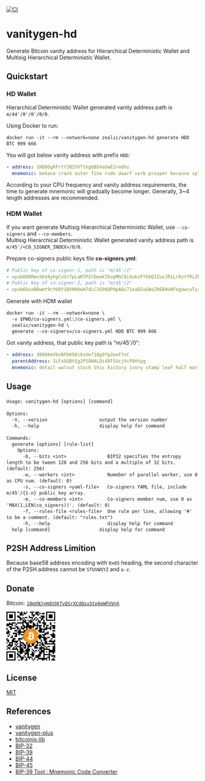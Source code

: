 [![CI][ci-image]](ci-url)

# vanitygen-hd

Generate Bitcoin vanity address for Hierarchical Deterministic Wallet and Multisig Hierarchical Deterministic Wallet.  

## Quickstart

### HD Wallet

Hierarchical Deterministic Wallet generated vanity address path is `m/44'/0'/0'/0/0`.

Using Docker to run:

```shell
docker run -it --rm --network=none zealic/vanitygen-hd generate HDD BTC 999 666
```

You will got below vanity address with prefix `HDD`:

```yaml
- address: 1HDDGgRFrtY38ZVVTtkgbBS4aUwE2rwUhz
  mnemonic: behave crack outer fine rude dwarf verb prosper because split loyal blue cream jar merge cupboard prize normal subway celery unfold alarm blue fetch
```

According to your CPU frequency and vanity address requirements, the time to generate mnemonic will gradually become longer. Generally, 3~4 length addresses are recommended.

### HDM Wallet

If you want generate Multisig Hierarchical Deterministic Wallet, use `--co-signers` and `--co-members`.  
Multisig Hierarchical Deterministic Wallet generated vanity address path is `m/45'/<CO_SIGNER_INDEX>/0/0`.

Prepare co-signers public keys file **co-signers.yml**:

```yaml
# Public key of co-signer-1, path is "m/45'/1"
- xpub68RRmuSKe9yhgCoVr7pLaRTPZrDwekTbvpMGC9iSukzFYSbQJZusJRiLr8zYfRiZRJV2wauwWo1jnBMDDGz5ZGhfvB5UKvAzHdvtF6qNHaW
# Public key of co-signer-2, path is "m/45'/2"
- xpub68uxBBwmt9cY6RY1BVHHUwH7dLC2G98QPHpABi71eaDZuGWxZHEB4UAFVgawcuTysnnq82CJP28uEzzCRSQQYZX6sAxKsSR9RqNauA3YVaH
```

Generate with HDM wallet

```shell
docker run -it --rm --network=none \
  -v $PWD/co-signers.yml:/co-signers.yml \
  zealic/vanitygen-hd \
  generate --co-signers=/co-signers.yml HDD BTC 999 666
```

Got vanity address, that public key path is "m/45'/0":

```yaml
- address: 3666kmVbsBF6K5Di8sUef1Qg9fp2wxFYxC
  parentAddress: 1LFsUUBtEg2PS8HALDi48fSUcjVcF6Htpg
  mnemonic: detail walnut stock this history ivory stamp leaf half marine inspire fitness erase apple flee bird length dizzy rubber open index print crystal boring
```

## Usage

```text
Usage: vanitygen-hd [options] [command]

Options:
  -V, --version                   output the version number
  -h, --help                      display help for command

Commands:
  generate [options] [rule-list]
    Options:
      -b, --bits <int>               BIP32 specifies the entropy length to be tween 128 and 256 bits and a multiple of 32 bits. (default: 256)
      -w, --workers <int>            Numeber of parallel worker, use 0 as CPU num. (default: 0)
      -s, --co-signers <yaml-file>   Co-signers YAML file, include m/45'/{1-n} public key array.
      -m, --co-members <int>         Co-signers member num, use 0 as 'MAX(1,LEN(co_signers))'. (default: 0)
      -f, --rules-file <rules-file>  One rule per line, allowing '#' to be a comment. (default: "rules.txt")
      -h, --help                     display help for command
  help [command]                  display help for command
```

## P2SH Address Limition

Because base58 address encoding with `0x05` heading, the second character of the P2SH address cannot be `STUVWXYZ` and `a-z`.

## Donate

Bitcoin: [`18mXNJyHdUSKfvQSrXCdQsuStp6eWFUVnh`][donate-url]

[![Donate Bitcoin][donate-image]][donate-url]

## License

[MIT](./LICENSE)

## References

* [vanitygen](https://github.com/samr7/vanitygen)
* [vanitygen-plus](https://github.com/exploitagency/vanitygen-plus)
* [bitcoinjs-lib](https://github.com/bitcoinjs/bitcoinjs-lib)
* [BIP-32](https://github.com/bitcoin/bips/blob/master/bip-0032.mediawiki)
* [BIP-39](https://github.com/bitcoin/bips/blob/master/bip-0039.mediawiki)
* [BIP-44](https://github.com/bitcoin/bips/blob/master/bip-0044.mediawiki)
* [BIP-45](https://github.com/bitcoin/bips/blob/master/bip-0045.mediawiki)
* [BIP-39 Tool : Mnemonic Code Converter](https://github.com/iancoleman/bip39)

[ci-image]:       https://github.com/zealic/vanitygen-hd/workflows/CI/badge.svg
[ci-url]:         https://github.com/zealic/vanitygen-hd/actions?query=workflow%3ACI
[donate-image]:   ./donate.png
[donate-url]:     https://www.blockchain.com/btc/address/18mXNJyHdUSKfvQSrXCdQsuStp6eWFUVnh
